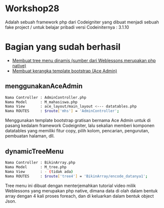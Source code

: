 # Workshop28
Adalah sebuah framework php dari Codeigniter yang dibuat menjadi sebuah fake project / untuk belajar pribadi
versi Codeiniternya : 3.1.10

# Bagian yang sudah berhasil
- [Membuat tree menu dinamis (sumber dari Weblessons merupakan php native)](#dynamicTreeMenu)
- [Membuat kerangka template bootstrap (Ace Admin)](#menggunakanAceAdmin)


## menggunakanAceAdmin

```sh
Nama Controller : AdminController.php
Nama Model      : M_mahasiswa.php
Nama View       : ace_layout/main_layout <--- datatables.php
Nama ROUTES     : $route['mhs'] = 'AdminController';
```

Menggunakan template bootstrap gratisan bernama Ace Admin untuk di pasang kedalam framework Codeigniter, lalu sekalian memberi komponen datatables yang memiliki fitur copy, pilih kolom, pencarian, pengurutan, pembuatan halaman, dll.



## dynamicTreeMenu

```sh
Nama Controller : BikinArray.php
Nama Model      : M_tree.php
Nama View       : - (tidak ada)
Nama ROUTES     : $route['tree4'] = 'BikinArray/encode_datanya1';
```

Tree menu ini dibuat dengan menterjemahkan tutorial video milik Weblessons yang merupakan php native,
dimana data di olah dalam bentuk array dengan 4 kali proses foreach, dan di keluarkan dalam bentuk object Json.
